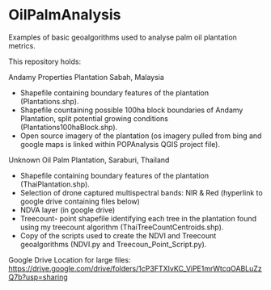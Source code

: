 # OilPalmAnalysis
Examples of basic geoalgorithms used to analyse palm oil plantation metrics.

This repository holds:

Andamy Properties Plantation Sabah, Malaysia

- Shapefile containing boundary features of the plantation (Plantations.shp).
- Shapefile countaining possible 100ha block boundaries of Andamy Plantation, split potential growing conditions (Plantations100haBlock.shp).
- Open source imagery of the plantation (os imagery pulled from bing and google maps is linked within POPAnalysis QGIS project file).

Unknown Oil Palm Plantation, Saraburi, Thailand

- Shapefile containing boundary features of the plantation (ThaiPlantation.shp).
- Selection of drone captured multispectral bands: NIR & Red (hyperlink to google drive containing files below)
- NDVA layer (in google drive)
- Treecount- point shapefile identifying each tree in the plantation found using my treecount algorithm (ThaiTreeCountCentroids.shp).
- Copy of the scripts used to create the NDVI and Treecount geoalgorithms (NDVI.py and Treecoun_Point_Script.py).

Google Drive Location for large files:
https://drive.google.com/drive/folders/1cP3FTXIvKC_ViPE1mrWtcqOABLuZzQ7b?usp=sharing

